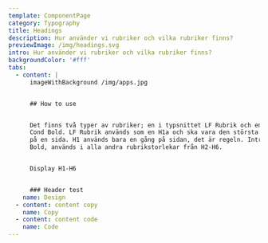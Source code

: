 ```yaml
---
template: ComponentPage
category: Typography
title: Headings
description: Hur använder vi rubriker och vilka rubriker finns?
previewImage: /img/headings.svg
intro: Hur använder vi rubriker och vilka rubriker finns?
backgroundColor: '#fff'
tabs:
  - content: |
      imageWithBackground /img/apps.jpg


      ## How to use


      Det finns två typer av rubriker; en i typsnittet LF Rubrik och en i Intro
      Cond Bold. LF Rubrik används som en H1a och ska vara den största rubriken
      på en sida. H1 används bara en gång på sidan, det är regeln. Intro Cond
      Bold, används i alla andra rubrikstorlekar från H2-H6.


      Display H1-H6


      ### Header test
    name: Design
  - content: content copy
    name: Copy
  - content: content code
    name: Code
---
```



